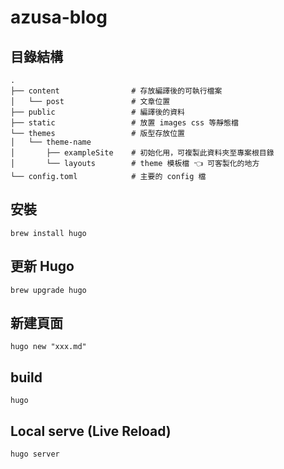 # azusa-blog

## 目錄結構
```
.
├── content                # 存放編譯後的可執行檔案
│   └── post               # 文章位置
├── public                 # 編譯後的資料
├── static                 # 放置 images css 等靜態檔
└── themes                 # 版型存放位置
│   └── theme-name
│       ├── exampleSite    # 初始化用，可複製此資料夾至專案根目錄
│       └── layouts        # theme 模板檔 👈 可客製化的地方
└── config.toml            # 主要的 config 檔
```

## 安裝
```
brew install hugo
```
## 更新 Hugo
```
brew upgrade hugo
```
## 新建頁面
```
hugo new "xxx.md"
```
## build
```
hugo
```
## Local serve (Live Reload)
```
hugo server
```
